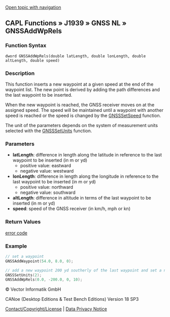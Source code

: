[Open topic with navigation](../../../../../../CANoeDEFamily.htm#Topics/CAPLFunctions/J1939/GNSSNodeLayer/Functions/CAPLfunctionGNSSaddwprels.md)

## CAPL Functions » J1939 » GNSS NL » GNSSAddWpRels

### Function Syntax

```
dword GNSSAddWpRels(double latLength, double lonLength, double altLength, double speed)
```

### Description

This function inserts a new waypoint at a given speed at the end of the waypoint list. The new point is derived by adding the path differences and the last waypoint to be inserted.

When the new waypoint is reached, the GNSS receiver moves on at the assigned speed. The speed will be maintained until a waypoint with another speed is reached or the speed is changed by the [GNSSSetSpeed](CAPLfunctionGNSSsetspeed.md) function.

The unit of the parameters depends on the system of measurement units selected with the [GNSSSetUnits](CAPLfunctionGNSSsetunits.md) function.

### Parameters

- **latLength**: difference in length along the latitude in reference to the last waypoint to be inserted (in m or yd)
  - positive value: eastward
  - negative value: westward
- **lonLength**: difference in length along the longitude in reference to the last waypoint to be inserted (in m or yd)
  - positive value: northward
  - negative value: southward
- **altLength**: difference in altitude in terms of the last waypoint to be inserted (in m or yd)
- **speed**: speed of the GNSS receiver (in km/h, mph or kn)

### Return Values

[error code](../CAPLfunctionsGNSSNLErrorCodesGetLastError.md)

### Example

```c
// set a waypoint
GNSSAddWaypoint(54.0, 8.0, 0);

// add a new waypoint 200 yd southerly of the last waypoint and set a new speed of 10 kn when this waypoint is reached
GNSSSetUnits(2);
GNSSAddWpRels(0.0, -200.0, 0, 10);
```

© Vector Informatik GmbH

CANoe (Desktop Editions & Test Bench Editions) Version 18 SP3

[Contact/Copyright/License](../../../../Shared/ContactCopyrightLicense.md) | [Data Privacy Notice](https://www.vector.com/int/en/company/get-info/privacy-policy/)
